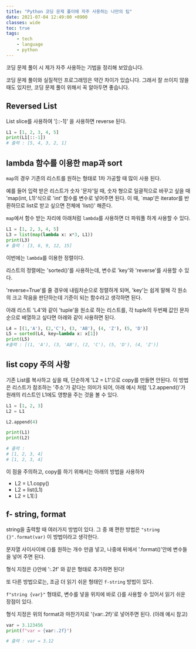 ```yaml
---
title: "Python 코딩 문제 풀이에 자주 사용하는 나만의 팁"
date: 2021-07-04 12:49:00 +0900
classes: wide
toc: true
tags:
    - tech
    - language
    - python
---
```


코딩 문제 풀이 시 제가 자주 사용하는 기법을 정리해 보았습니다.

코딩 문제 풀이와 실질적인 프로그래밍은 약간 차이가 있습니다. 그래서 잘 쓰이지 않을 때도 있지만, 코딩 문제 풀이 위해서 꼭 알아두면 좋습니다.

## Reversed List

List slice를 사용하여 '[::-1]' 을 사용하면 reverse 된다.

```python
L1 = [1, 2, 3, 4, 5]
print(L1[::-1])
# 출력 : [5, 4, 3, 2, 1]
```

## lambda 함수를 이용한 map과 sort

`map`의 경우 기존의 리스트를 원하는 형태로 1차 가공할 때 많이 사용 된다.

예를 들어 입력 받은 리스트가 숫자 '문자'일 때, 숫자 형으로 일괄적으로 바꾸고 싶을 때 'map(int, L1)'식으로 'int' 함수를 변수로 넣어주면 된다. 이 때, `map'은 iterator를 반환하므로 list로 받고 싶으면 전체에 'list()' 해준다.

`map`에서 함수 받는 자리에 아래처럼 `lambda`를 사용하면 더 파워풀 하게 사용할 수 있다.

```python
L1 = [1, 2, 3, 4, 5]
L3 = list(map(lambda x: x*3, L1))
print(L3)
# 출력 : [3, 6, 9, 12, 15]
```

이번에는 `lambda`를 이용한 정렬이다.

리스트의 정렬에는 'sorted()'를 사용하는데, 변수로 'key'와 'reverse'를 사용할 수 있다.

'reverse=True'를 줄 경우에 내림차순으로 정렬하게 되며, 'key'는 쉽게 말해 각 원소의 크고 작음을 판단하는데 기준이 되는 함수라고 생각하면 된다.

아래 리스트 'L4'와 같이 'tuple'을 원소로 하는 리스트를, 각 tuple의 두번째 값인 문자 순으로 배열하고 싶다면 아래와 같이 사용하면 된다.

```python
L4 = [(1,'A'), (2,'C'), (3, 'AB'), (4, 'Z'), (5, 'D')]
L5 = sorted(L4, key=lambda x: x[1])
print(L5)
#출력 : [(1, 'A'), (3, 'AB'), (2, 'C'), (5, 'D'), (4, 'Z')]
```

## list copy 주의 사항

기존 List를 복사하고 싶을 때, 단순하게 'L2 = L1'으로 copy를 만들면 안된다. 이 방법은 리스트가 참조하는 '주소'가 같다는 의미가 되어, 아래 예시 처럼 'L2.append()'가 원래의 리스트인 L1에도 영향을 주는 것을 볼 수 있다.

```python
L1 = [1, 2, 3]
L2 = L1

L2.append(4)

print(L1)
print(L2)

# 출력 : 
# [1, 2, 3, 4]
# [1, 2, 3, 4]
```

이 점을 주의하고, copy를 하기 위해서는 아래의 방법을 사용하자

- L2 = L1.copy()
- L2 = list(L1)
- L2 = L1[:]

## f- string, format

string을 출력할 때 여러가지 방법이 있다. 그 중 꽤 편한 방법은 `"string {}".format(var)` 이 방법이라고 생각한다.

문자열 사이사이에 {}를 원하는 개수 만큼 넣고, 나중에 뒤에서 '.format()'안에 변수들을 넣어 주면 된다.

형식 지정은 {}안에 ':.2f' 와 같은 형태로 추가하면 된다!

또 다른 방법으로는, 조금 더 읽기 쉬운 형태인 `f-string` 방법이 있다.

`f"string {var}"` 형태로, 변수를 넣을 위치에 바로 {}를 사용할 수 있어서 읽기 쉬운 장점이 있다.

형식 지정은 위의 format과 마찬가지로 '{var:.2f}'로 넣어주면 된다. (아래 예시 참고)

```python
var = 3.123456
print(f"var = {var:.2f}")

# 출력 : var = 3.12
```


